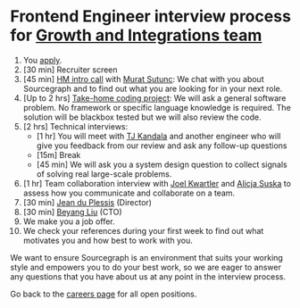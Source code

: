 # Frontend Engineer interview process for [Growth and Integrations team](../cloud/growth-and-integrations/index.md)

1. You [apply](https://boards.greenhouse.io/sourcegraph91).
1. [30 min] Recruiter screen
1. [45 min] [HM intro call](./hm_intro_call.md) with [Murat Sutunc](../../../team/index.md#murat-sutunc): We chat with you about Sourcegraph and to find out what you are looking for in your next role.
1. [Up to 2 hrs] [Take-home coding project](./software-engineer-coding-exercise.md): We will ask a general software problem. No framework or specific language knowledge is required. The solution will be blackbox tested but we will also review the code.
1. [2 hrs] Technical interviews:
   - [1 hr] You will meet with [TJ Kandala](../../../team/index.md#tharuntej-kandala) and another engineer who will give you feedback from our review and ask any follow-up questions
   - [15m] Break
   - [45 min] We will ask you a system design question to collect signals of solving real large-scale problems.
1. [1 hr] Team collaboration interview with [Joel Kwartler](../../../team/index.md#joel-kwartler) and [Alicja Suska](../../../team/index.md#alicja-suska) to assess how you communicate and collaborate on a team.
1. [30 min] [Jean du Plessis](../../../team/index.md#jean-du-plessis) (Director)
1. [30 min] [Beyang Liu](../../../team/index.md#beyang-liu) (CTO)
1. We make you a job offer.
1. We check your references during your first week to find out what motivates you and how best to work with you.

We want to ensure Sourcegraph is an environment that suits your working style and empowers you to do your best work, so we are eager to answer any questions that you have about us at any point in the interview process.

Go back to the [careers page](https://boards.greenhouse.io/sourcegraph91) for all open positions.
